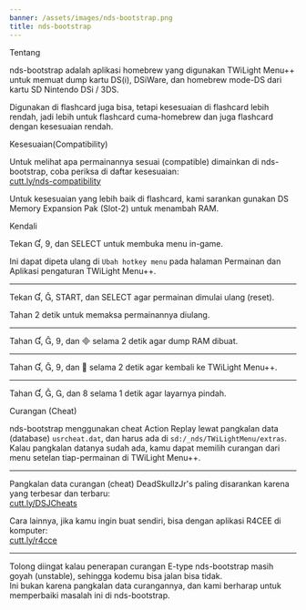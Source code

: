 ```yaml
---
banner: /assets/images/nds-bootstrap.png
title: nds-bootstrap
---
```


<div id="about" class="section-title">Tentang</div>
<div class="section-body">
    <p>
        nds-bootstrap adalah aplikasi homebrew yang digunakan TWiLight Menu++ untuk memuat dump kartu DS(i), DSiWare, dan homebrew mode-DS dari kartu SD Nintendo DSi / 3DS.
    </p>
    <p>
        Digunakan di flashcard juga bisa, tetapi kesesuaian di flashcard lebih rendah, jadi lebih untuk flashcard cuma-homebrew dan juga flashcard dengan kesesuaian rendah.
    </p>
</div>

<div id="compatibility" class="section-title">Kesesuaian(Compatibility)</div>
<div class="section-body">
    <p>
        Untuk melihat apa permainannya sesuai (compatible) dimainkan di nds-bootstrap, coba periksa di daftar kesesuaian:<br><a href="https://cutt.ly/nds-compatibility">cutt.ly/nds-compatibility</a>
    </p>
    <p>
        Untuk kesesuaian yang lebih baik di flashcard, kami sarankan gunakan DS Memory Expansion Pak (Slot-2) untuk menambah RAM.
    </p>
</div>

<div id="controls" class="section-title">Kendali</div>
<div class="section-body">
    <p>
        Tekan &#xE004;, &#xE07A;, dan SELECT untuk membuka menu in-game.
    </p>
    <p>
        Ini dapat dipeta ulang di <code>Ubah hotkey menu</code> pada halaman Permainan dan Aplikasi pengaturan TWiLight Menu++.
    </p>
    <hr>
    <p>
        Tekan &#xE004;, &#xE005;, START, dan SELECT agar permainan dimulai ulang (reset).
    </p>
    <p>
        Tahan 2 detik untuk memaksa permainannya diulang.
    </p>
    <hr>
    <p>
        Tahan &#xE004;, &#xE005;, &#xE07A;, dan &#xE000; selama 2 detik agar dump RAM dibuat.
    </p>
    <hr>
    <p>
        Tahan &#xE004;, &#xE005;, &#xE07A;, dan &#xE001; selama 2 detik agar kembali ke TWiLight Menu++.
    </p>
    <hr>
    <p>
        Tahan &#xE004;, &#xE005;, &#xE002;, dan &#xE079; selama 1 detik agar layarnya pindah.
    </p>
</div>

<div id="cheats" class="section-title">Curangan (Cheat)</div>
<div class="section-body">
    <p>
        nds-bootstrap menggunakan cheat Action Replay lewat pangkalan data (database) <code>usrcheat.dat</code>, dan harus ada di <code>sd:/_nds/TWiLightMenu/extras</code>. Kalau pangkalan datanya sudah ada, kamu dapat memilih curangan dari menu setelan tiap-permainan di TWiLight Menu++.
    </p>
    <hr>
    <p>
        Pangkalan data curangan (cheat) DeadSkullzJr's paling disarankan karena yang terbesar dan terbaru:<br><a href="https://cutt.ly/DSJCheats">cutt.ly/DSJCheats</a>
    </p>
    <p>
        Cara lainnya, jika kamu ingin buat sendiri, bisa dengan aplikasi R4CEE di komputer:<br><a href="https://cutt.ly/r4cce">cutt.ly/r4cce</a>
    </p>
    <hr>
    <p>
        Tolong diingat kalau penerapan curangan E-type nds-bootstrap masih goyah (unstable), sehingga kodemu bisa jalan bisa tidak. <br>Ini bukan karena pangkalan data curangannya, dan kami berharap untuk memperbaiki masalah ini di nds-bootstrap.
    </p>
</div>
